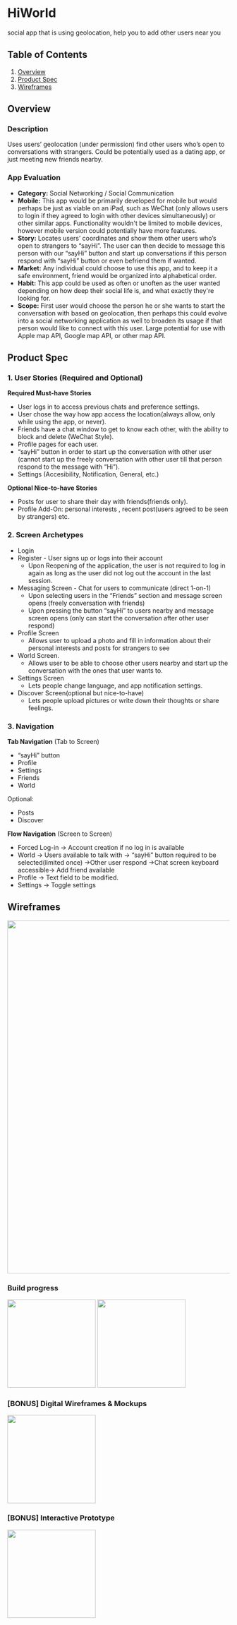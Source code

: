 # HiWorld
social app that is using geolocation, help you to add other users near you


## Table of Contents
1. [Overview](#Overview)
1. [Product Spec](#Product-Spec)
1. [Wireframes](#Wireframes)

## Overview
### Description
Uses users’ geolocation (under permission) find other users who’s open to conversations with strangers. Could be potentially used as a dating app, or just meeting new friends nearby.

### App Evaluation
- **Category:** Social Networking / Social Communication 
- **Mobile:** This app would be primarily developed for mobile but would perhaps be just as viable on an iPad, such as WeChat (only allows users to login if they agreed to login with other devices simultaneously) or other similar apps. Functionality wouldn't be limited to mobile devices, however mobile version could potentially have more features.
- **Story:** Locates users’ coordinates and show them other users who’s open to strangers to “sayHi”. The user can then decide to message this person with our “sayHi” button and start up conversations if this person respond with “sayHi” button or even befriend them if wanted.
- **Market:** Any individual could choose to use this app, and to keep it a safe environment, friend would be organized into alphabetical order.
- **Habit:** This app could be used as often or unoften as the user wanted depending on how deep their social life is, and what exactly they're looking for.
- **Scope:** First user would choose the person he or she wants to start the conversation with based on geolocation, then perhaps this could evolve into a social networking application as well to broaden its usage if that person would like to connect with this user. Large potential for use with Apple map API, Google map API, or other map API.

## Product Spec
### 1. User Stories (Required and Optional)

**Required Must-have Stories**

* User logs in to access previous chats and preference settings.
* User chose the way how app access the location(always allow, only while using the app, or never).
* Friends have a chat window to get to know each other, with the ability to block and delete (WeChat Style).
* Profile pages for each user.
* “sayHi” button in order to start up the conversation with other user (cannot start up the freely conversation with other user till that person respond to the message with “Hi”).
* Settings (Accesibility, Notification, General, etc.)

**Optional Nice-to-have Stories**

* Posts for user to share their day with friends(friends only).
* Profile Add-On: personal interests , recent post(users agreed to be seen by strangers) etc.

### 2. Screen Archetypes

* Login 
* Register - User signs up or logs into their account
   * Upon Reopening of the application, the user is not required to log in again as long as the user did not log out the account in the last session.
* Messaging Screen - Chat for users to communicate (direct 1-on-1)
   * Upon selecting users in the “Friends” section and message screen opens (freely conversation with friends)
   * Upon pressing the button “sayHi” to users nearby and message screen opens (only can start the conversation after other user respond)
* Profile Screen 
   * Allows user to upload a photo and fill in information about their personal interests and posts for strangers to see
* World Screen.
   * Allows user to be able to choose other users nearby and start up the conversation with the ones that user wants to.
* Settings Screen
   * Lets people change language, and app notification settings.
* Discover Screen(optional but nice-to-have)
   * Lets people upload pictures or write down their thoughts or share feelings.

### 3. Navigation

**Tab Navigation** (Tab to Screen)

* “sayHi” button
* Profile
* Settings
* Friends
* World

Optional:
* Posts
* Discover 

**Flow Navigation** (Screen to Screen)
* Forced Log-in -> Account creation if no log in is available
* World -> Users available to talk with -> “sayHi” button required to be selected(limited once) ->Other user respond ->Chat screen keyboard accessible-> Add friend available
* Profile -> Text field to be modified. 
* Settings -> Toggle settings

## Wireframes
<img src="http://g.recordit.co/xOlsmQyqBc.gif" width=800><br>

### Build progress
<img src="http://g.recordit.co/CSeycK9t8G.gif" width=200>
<img src="https://files.slack.com/files-pri/TEMUX73MK-FJ028Q41Z/image_from_ios.jpg" width=200>

### [BONUS] Digital Wireframes & Mockups
<img src="https://i.imgur.com/lYHn37F.jpg" height=200>

### [BONUS] Interactive Prototype
<img src="https://i.imgur.com/AiKfE5g.gif" width=200>
